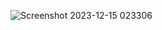 ![Screenshot 2023-12-15 023306](https://github.com/chienprovjp/vscode/assets/125445746/0d603674-681c-4be8-98ba-897f7c77e8b1)
